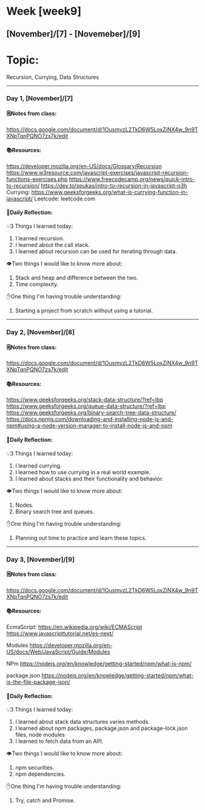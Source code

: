 # Week [week9]
## [November]/[7] - [Novemeber]/[9]

# Topic:
Recursion, Currying, Data Structures
___

### Day 1, [November]/[7]

#### 🗒️Notes from class:
https://docs.google.com/document/d/1OusmvzL2TkD6W5LoxZiNX4w_9n9TXNpTqnPQNO7zs7k/edit

#### 📚Resources:
https://developer.mozilla.org/en-US/docs/Glossary/Recursion 
https://www.w3resource.com/javascript-exercises/javascript-recursion-functions-exercises.php
https://www.freecodecamp.org/news/quick-intro-to-recursion/ 
https://dev.to/spukas/intro-to-recursion-in-javascript-n3h 
Currying:
https://www.geeksforgeeks.org/what-is-currying-function-in-javascript/
Leetcode: leetcode.com 

#### 💭Daily Reflection:

💡3 Things I learned today:
1. I learned recursion.
2. I learned about the call stack.
3. I learned about recursion can be used for iterating through data.

👁️Two things I would like to know more about:
1. Stack and heap and  difference between the two.
2. Time complexity.

✋One thing I'm having trouble understanding:
1. Starting a project from scratch without using a tutorial.


___

### Day 2, [November]/[8] 

#### 🗒️Notes from class:
https://docs.google.com/document/d/1OusmvzL2TkD6W5LoxZiNX4w_9n9TXNpTqnPQNO7zs7k/edit

#### 📚Resources:
https://www.geeksforgeeks.org/stack-data-structure/?ref=lbp
https://www.geeksforgeeks.org/queue-data-structure/?ref=lbp 
https://www.geeksforgeeks.org/binary-search-tree-data-structure/
https://docs.npmjs.com/downloading-and-installing-node-js-and-npm#using-a-node-version-manager-to-install-node-js-and-npm


#### 💭Daily Reflection:

💡3 Things I learned today:
1. I learned currying.
2. I learned how to use currying in a real world example.
3. I learned about stacks and their functionality and behavior.

👁️Two things I would like to know more about:
1. Nodes.
2. Binary search tree and queues.

✋One thing I'm having trouble understanding:
1. Planning out time to practice and learn these topics.

___

### Day 3, [November]/[9]
#### 🗒️Notes from class:
https://docs.google.com/document/d/1OusmvzL2TkD6W5LoxZiNX4w_9n9TXNpTqnPQNO7zs7k/edit
#### 📚Resources:
EcmaScript:
https://en.wikipedia.org/wiki/ECMAScript
https://www.javascripttutorial.net/es-next/

Modules
https://developer.mozilla.org/en-US/docs/Web/JavaScript/Guide/Modules

NPm
https://nodejs.org/en/knowledge/getting-started/npm/what-is-npm/ 

package.json
https://nodejs.org/en/knowledge/getting-started/npm/what-is-the-file-package-json/ 


#### 💭Daily Reflection:

💡3 Things I learned today:
1. I learned about stack data structures varies methods.
2. I learned about npm packages, package.json and package-lock.json files, node modules
3. I learned to fetch data from an API.

👁️Two things I would like to know more about:
1. npm securities.
2. npm dependencies.

✋One thing I'm having trouble understanding:
1. Try, catch and Promise.
 

